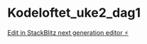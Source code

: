 # Kodeloftet_uke2_dag1

[Edit in StackBlitz next generation editor ⚡️](https://stackblitz.com/~/github.com/Linneah1/Kodeloftet_uke2_dag1)
